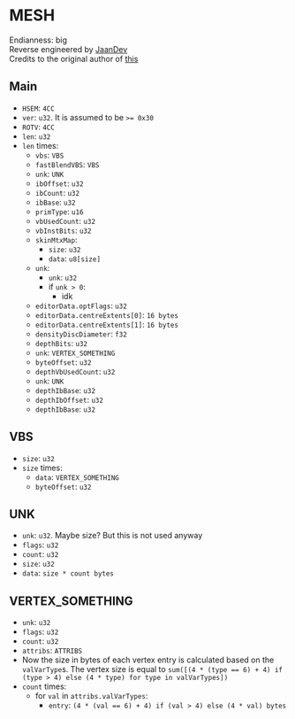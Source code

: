 # MESH
Endianness: big  
Reverse engineered by [JaanDev](https://github.com/JaanDev)  
Credits to the original author of [this](https://github.com/JamesFrancoe/TTGames-Extraction-Tools)

## Main
* `HSEM`: `4CC`
* `ver`: `u32`. It is assumed to be `>= 0x30`
* `ROTV`: `4CC`
* `len`: `u32`
* `len` times:
    * `vbs`: `VBS`
    * `fastBlendVBS`: `VBS`
    * `unk`: `UNK`
    * `ibOffset`: `u32`
    * `ibCount`: `u32`
    * `ibBase`: `u32`
    * `primType`: `u16`
    * `vbUsedCount`: `u32`
    * `vbInstBits`: `u32`
    * `skinMtxMap`:
        * `size`: `u32`
        * `data`: `u8[size]`
    * `unk`:
        * `unk`: `u32`
        * if `unk > 0`:
            * idk
    * `editorData.optFlags`: `u32`
    * `editorData.centreExtents[0]`: `16 bytes`
    * `editorData.centreExtents[1]`: `16 bytes`
    * `densityDiscDiameter`: `f32`
    * `depthBits`: `u32`
    * `unk`: `VERTEX_SOMETHING`
    * `byteOffset`: `u32`
    * `depthVbUsedCount`: `u32`
    * `unk`: `UNK`
    * `depthIbBase`: `u32`
    * `depthIbOffset`: `u32`
    * `depthIbBase`: `u32`

## VBS
* `size`: `u32`
* `size` times:
    * `data`: `VERTEX_SOMETHING`
    * `byteOffset`: `u32`

## UNK
* `unk`: `u32`. Maybe size? But this is not used anyway
* `flags`: `u32`
* `count`: `u32`
* `size`: `u32`
* `data`: `size * count bytes`

## VERTEX_SOMETHING
* `unk`: `u32`
* `flags`: `u32`
* `count`: `u32`
* `attribs`: `ATTRIBS`
* Now the size in bytes of each vertex entry is calculated based on the `valVarType`s. The vertex size is equal to `sum([(4 * (type == 6) + 4) if (type > 4) else (4 * type) for type in valVarTypes])`
* `count` times:
    * for `val` in `attribs.valVarTypes`:
        * `entry`: `(4 * (val == 6) + 4) if (val > 4) else (4 * val) bytes`